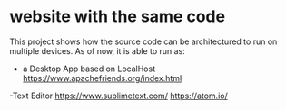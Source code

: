 #  website with the same code

This project shows how the source code can be architectured to run on multiple devices. As of now, it is able to run as:
- a Desktop App based on 
LocalHost
https://www.apachefriends.org/index.html

-Text Editor
https://www.sublimetext.com/
https://atom.io/
